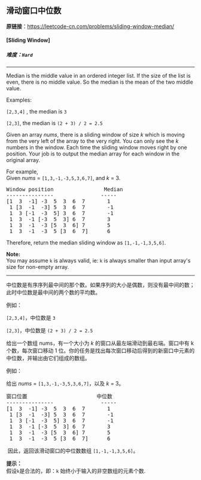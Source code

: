 ## 滑动窗口中位数

**原链接**：<https://leetcode-cn.com/problems/sliding-window-median/>

#### [Sliding Window]    

##### 难度：**`Hard`**

----- 
<p>Median is the middle value in an ordered integer list. If the size of the list is even, there is no middle value. So the median is the mean of the two middle value.</p>
Examples: <br />
<p><code>[2,3,4]</code> , the median is <code>3</code></p>
<p><code>[2,3]</code>, the median is <code>(2 + 3) / 2 = 2.5</code> </p>

<p>Given an array <i>nums</i>, there is a sliding window of size <i>k</i> which is moving from the very left of the array to the very right. You can only see the <i>k</i> numbers in the window. Each time the sliding window moves right by one position. Your job is to output the median array for each window in the original array.</p>

<p>For example,<br>
Given <i>nums</i> = <code>[1,3,-1,-3,5,3,6,7]</code>, and <i>k</i> = 3.</p>

<pre>
Window position                Median
---------------               -----
[1  3  -1] -3  5  3  6  7       1
 1 [3  -1  -3] 5  3  6  7       -1
 1  3 [-1  -3  5] 3  6  7       -1
 1  3  -1 [-3  5  3] 6  7       3
 1  3  -1  -3 [5  3  6] 7       5
 1  3  -1  -3  5 [3  6  7]      6
</pre>

<p>Therefore, return the median sliding window as <code>[1,-1,-1,3,5,6]</code>.</p>

<p><b>Note: </b><br>
You may assume <code>k</code> is always valid, ie: <code>k</code> is always smaller than input array's size for non-empty array.</p>

----- 
<p>中位数是有序序列最中间的那个数。如果序列的大小是偶数，则没有最中间的数；此时中位数是最中间的两个数的平均数。</p>

<p>例如：</p>

<p><code>[2,3,4]</code>，中位数是&nbsp;<code>3</code></p>

<p><code>[2,3]</code>，中位数是 <code>(2 + 3) / 2 = 2.5</code></p>

<p>给出一个数组 nums，有一个大小为 <em>k</em> 的窗口从最左端滑动到最右端。窗口中有 k 个数，每次窗口移动 1 位。你的任务是找出每次窗口移动后得到的新窗口中元素的中位数，并输出由它们组成的数组。</p>

<p>例如：</p>

<p>给出&nbsp;<em>nums</em> = <code>[1,3,-1,-3,5,3,6,7]</code>，以及&nbsp;<em>k</em> = 3。</p>

<pre>
窗口位置                      中位数
---------------               -----
[1  3  -1] -3  5  3  6  7       1
 1 [3  -1  -3] 5  3  6  7       -1
 1  3 [-1  -3  5] 3  6  7       -1
 1  3  -1 [-3  5  3] 6  7       3
 1  3  -1  -3 [5  3  6] 7       5
 1  3  -1  -3  5 [3  6  7]      6
</pre>

<p>&nbsp;因此，返回该滑动窗口的中位数数组&nbsp;<code>[1,-1,-1,3,5,6]</code>。</p>

<p><strong>提示：</strong><br />
假设<code>k</code>是合法的，即：<code>k</code> 始终小于输入的非空数组的元素个数.</p>
